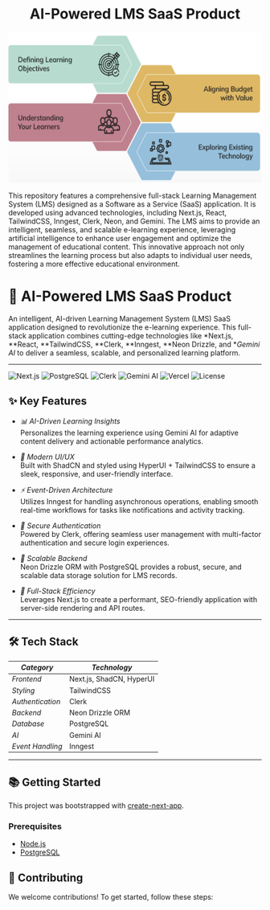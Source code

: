  <h1 align="center">AI-Powered LMS SaaS Product</h1>
<div align="center">
  <img height="300" src="https://github.com/wrk16/AI-LMS-App/blob/main/Screenshot%202024-12-10%20165528.png"  />
</div>
 

This repository features a comprehensive full-stack Learning Management System (LMS) designed as a Software as a Service (SaaS) application. It is developed using advanced technologies, including Next.js, React, TailwindCSS, Inngest, Clerk, Neon, and Gemini. The LMS aims to provide an intelligent, seamless, and scalable e-learning experience, leveraging artificial intelligence to enhance user engagement and optimize the management of educational content. This innovative approach not only streamlines the learning process but also adapts to individual user needs, fostering a more effective educational environment.

# 🌟 AI-Powered LMS SaaS Product  

An intelligent, AI-driven Learning Management System (LMS) SaaS application designed to revolutionize the e-learning experience. This full-stack application combines cutting-edge technologies like *Next.js, **React, **TailwindCSS, **Clerk, **Inngest, **Neon Drizzle, and **Gemini AI* to deliver a seamless, scalable, and personalized learning platform.  

---

![Next.js](https://img.shields.io/badge/Next.js-12.0.0-blue.svg)
![PostgreSQL](https://img.shields.io/badge/PostgreSQL-14.0-green.svg)
![Clerk](https://img.shields.io/badge/Authentication-Clerk-brightgreen.svg)
![Gemini AI](https://img.shields.io/badge/Gemini%20AI-Integrated-orange.svg)
![Vercel](https://img.shields.io/badge/Deploy-Vercel-blue.svg)
![License](https://img.shields.io/badge/License-MIT-yellow.svg)

## ✨ Key Features  

- *📊 AI-Driven Learning Insights*  
  Personalizes the learning experience using Gemini AI for adaptive content delivery and actionable performance analytics.  

- *🎨 Modern UI/UX*  
  Built with ShadCN and styled using HyperUI + TailwindCSS to ensure a sleek, responsive, and user-friendly interface.  

- *⚡ Event-Driven Architecture*  
  Utilizes Inngest for handling asynchronous operations, enabling smooth real-time workflows for tasks like notifications and activity tracking.  

- *🔐 Secure Authentication*  
  Powered by Clerk, offering seamless user management with multi-factor authentication and secure login experiences.  

- *💾 Scalable Backend*  
  Neon Drizzle ORM with PostgreSQL provides a robust, secure, and scalable data storage solution for LMS records.  

- *🚀 Full-Stack Efficiency*  
  Leverages Next.js to create a performant, SEO-friendly application with server-side rendering and API routes.  

---

## 🛠 Tech Stack  

| *Category*          | *Technology*            |  
|------------------------|---------------------------|  
| *Frontend*          | Next.js, ShadCN, HyperUI  |  
| *Styling*           | TailwindCSS              |  
| *Authentication*    | Clerk                    |  
| *Backend*           | Neon Drizzle ORM         |  
| *Database*          | PostgreSQL               |  
| *AI*                | Gemini AI                |  
| *Event Handling*    | Inngest                  |  

---

## 📚 Getting Started  

This project was bootstrapped with [create-next-app](https://github.com/vercel/next.js/tree/canary/packages/create-next-app).  

### Prerequisites  

- [Node.js](https://nodejs.org/en/)  
- [PostgreSQL](https://www.postgresql.org/)  

## 🤝 Contributing

We welcome contributions! To get started, follow these steps:


